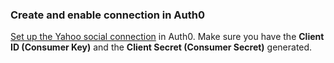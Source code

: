 ### Create and enable connection in Auth0

[Set up the Yahoo social connection](https://auth0.com/docs/dashboard/guides/connections/set-up-connections-social) in Auth0. Make sure you have the **Client ID (Consumer Key)** and the **Client Secret (Consumer Secret)** generated.
